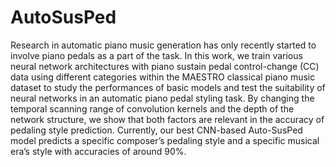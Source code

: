 # AutoSusPed
  Research in automatic piano music generation has only recently started to involve piano pedals as a part of the task. In this work, we train various neural network architectures with piano sustain pedal control-change (CC) data using different categories within the MAESTRO classical piano music dataset to study the performances of basic models and test the suitability of neural networks in an automatic piano pedal styling task. By changing the temporal scanning range of convolution kernels and the depth of the network structure, we show that both factors are relevant in the accuracy of pedaling style prediction. Currently, our best CNN-based Auto-SusPed model predicts a specific composer’s pedaling style and a specific musical era’s style with accuracies of around 90%.
